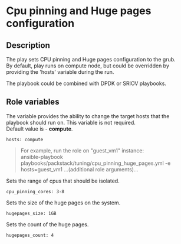 # Cpu pinning and Huge pages configuration

## Description
The play sets CPU pinning and Huge pages configuration to the grub.  
By default, play runs on compute node, but could be overridden by providing the 'hosts' variable during the run.

The playbook could be combined with DPDK or SRIOV playbooks.

## Role variables
The variable provides the ability to change the target hosts that the playbook should run on. This variable is not required.  
Default value is - **compute**.
```
hosts: compute
```
> For example, run the role on "guest_vm1" instance:  
ansible-playbook playbooks/packstack/tuning/cpu_pinning_huge_pages.yml -e hosts=guest_vm1 ...(additional role arguments)...

Sets the range of cpus that should be isolated.
```
cpu_pinning_cores: 3-8
```

Sets the size of the huge pages on the system.
```
hugepages_size: 1GB
```

Sets the count of the huge pages.
```
hugepages_count: 4
```
